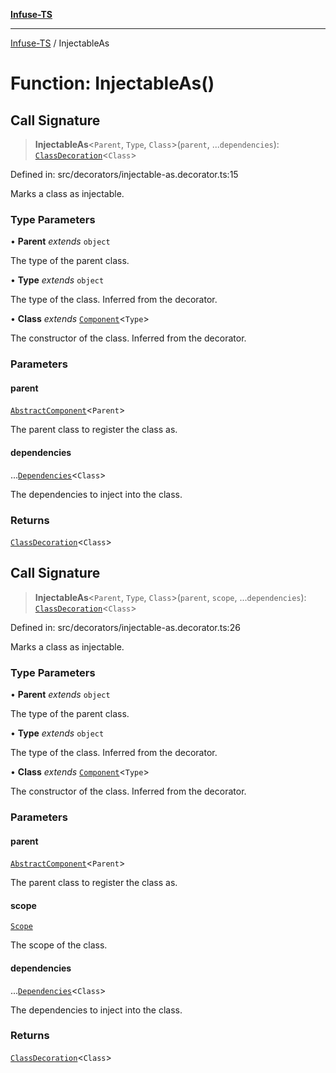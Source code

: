 [**Infuse-TS**](../README.md)

***

[Infuse-TS](../README.md) / InjectableAs

# Function: InjectableAs()

## Call Signature

> **InjectableAs**\<`Parent`, `Type`, `Class`\>(`parent`, ...`dependencies`): [`ClassDecoration`](../type-aliases/ClassDecoration.md)\<`Class`\>

Defined in: src/decorators/injectable-as.decorator.ts:15

Marks a class as injectable.

### Type Parameters

• **Parent** *extends* `object`

The type of the parent class.

• **Type** *extends* `object`

The type of the class. Inferred from the decorator.

• **Class** *extends* [`Component`](../type-aliases/Component.md)\<`Type`\>

The constructor of the class. Inferred from the decorator.

### Parameters

#### parent

[`AbstractComponent`](../type-aliases/AbstractComponent.md)\<`Parent`\>

The parent class to register the class as.

#### dependencies

...[`Dependencies`](../type-aliases/Dependencies.md)\<`Class`\>

The dependencies to inject into the class.

### Returns

[`ClassDecoration`](../type-aliases/ClassDecoration.md)\<`Class`\>

## Call Signature

> **InjectableAs**\<`Parent`, `Type`, `Class`\>(`parent`, `scope`, ...`dependencies`): [`ClassDecoration`](../type-aliases/ClassDecoration.md)\<`Class`\>

Defined in: src/decorators/injectable-as.decorator.ts:26

Marks a class as injectable.

### Type Parameters

• **Parent** *extends* `object`

The type of the parent class.

• **Type** *extends* `object`

The type of the class. Inferred from the decorator.

• **Class** *extends* [`Component`](../type-aliases/Component.md)\<`Type`\>

The constructor of the class. Inferred from the decorator.

### Parameters

#### parent

[`AbstractComponent`](../type-aliases/AbstractComponent.md)\<`Parent`\>

The parent class to register the class as.

#### scope

[`Scope`](../enumerations/Scope.md)

The scope of the class.

#### dependencies

...[`Dependencies`](../type-aliases/Dependencies.md)\<`Class`\>

The dependencies to inject into the class.

### Returns

[`ClassDecoration`](../type-aliases/ClassDecoration.md)\<`Class`\>
